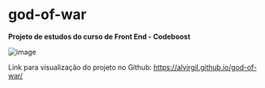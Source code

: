 # god-of-war
**Projeto de estudos do curso de Front End - Codeboost**

![image](https://github.com/alvirgil/god-of-war/assets/153670257/e8b1d654-621a-498b-a7b2-94f38e84b4c0)


Link para visualização do projeto no Github: https://alvirgil.github.io/god-of-war/
